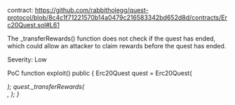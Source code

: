 contract: https://github.com/rabbitholegg/quest-protocol/blob/8c4c1f71221570b14a0479c216583342bd652d8d/contracts/Erc20Quest.sol#L61 

The _transferRewards() function does not check if the quest has ended, which could allow an attacker to claim rewards before the quest has ended.

Severity: Low

PoC
function exploit() public {
    Erc20Quest quest = Erc20Quest(<address of deployed contract>);
    quest._transferRewards(<address of attacker>, <amount>);
}